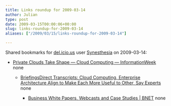 ```yaml
---
title: Links roundup for 2009-03-14
author: Julian
type: post
date: 2009-03-15T00:00:06+00:00
slug: links-roundup-for-2009-03-14 
aliases: ["/2009/03/15/links-roundup-for-2009-03-14"]

---
```

Shared bookmarks for [del.icio.us][1] user [Synesthesia][2] on 2009-03-14:

  * [Private Clouds Take Shape &#8212; Cloud Computing &#8212; InformationWeek][3] 
    none</li> 
    
      * [BriefingsDirect Transcripts: Cloud Computing, Enterprise Architecture Align to Make Each More Useful to Other, Say Experts][4] 
        none</li> 
        
          * [Business White Papers, Webcasts and Case Studies | BNET][5] 
            none</li> </ul>

 [1]: https://del.icio.us/
 [2]: https://del.icio.us/synesthesia
 [3]: https://www.informationweek.com/news/services/business/showArticle.jhtml?articleID=209904474
 [4]: https://briefingsdirect.blogspot.com/2009/02/cloud-computing-and-enterprise.html
 [5]: https://jobfunctions.bnet.com/index.aspx